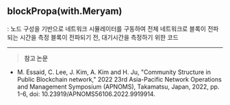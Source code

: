 ## blockPropa(with.Meryam)
: 노드 구성을 기반으로 네트워크 시뮬레이터를 구동하여 전체 네트워크로 블록이 전파되는 시간을 측정
블록이 전파되기 전, 대기시간을 측정하기 위한 코드

* * *

> **참고 논문**
* M. Essaid, C. Lee, J. Kim, A. Kim and H. Ju, "Community Structure in Public Blockchain network," 2022 23rd Asia-Pacific Network Operations and Management Symposium (APNOMS), Takamatsu, Japan, 2022, pp. 1-6, doi: 10.23919/APNOMS56106.2022.9919914.


